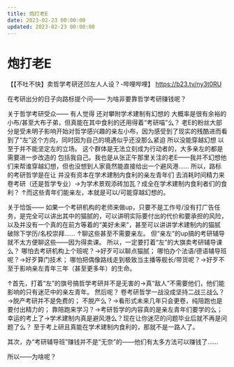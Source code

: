 ```yaml
---
title: 炮打老E
date: 2023-02-23 00:00:00
updated: 2023-02-23 00:00:00
---
```


# 炮打老E

【【不吐不快】卖哲学考研还凹左人人设？-哔哩哔哩】 https://b23.tv/ny3t0RU

在考研出分的日子向路标提个问——
为啥非要靠哲学考研赚钱呢？

关于哲学考研受众——
有人觉得 还对攀附学术建制有幻想的 大概率是很有余裕的小布/甚至大布子弟，但真能在其中食利的还用得着“考研喵”么？
老E的粉丝大部分是受未明子影响开始对哲学感兴趣的亲左小布，因为感受到了现实的残酷进而看到了“左”这个方向，同时因为自己的境遇似乎还没那么紧迫 所以没能穿越幻想 以至于并不能坚定左的立场。
这个群体是无法立刻成为行动者的，大多亲左的都是需要进一步改造的 包括我自己。我也是从张正午那里关注的老E——我并不幻想他们来帮谁穿越幻想，但也没想到人家竟然能直接给出一个避风港……
所以，路标的考研哲学是在让 并没有资本在学术建制内食利的亲左青年们 去消耗时间精力来卷考研（还是哲学专业）→为学术景观添砖加瓦？成全在学术建制内食利者们的食利？
↑而这些青年们能亲左，本就是可以/可能穿越幻想的。

关于恰饭——
如果一个考研机构的老师来做up，只要不是工作号/没有打广告任务，是完全可以讲出其中的猫腻的，可以讲明实际要付出的代价和要承担的风险，以及并没有一个真的在前方等着的“美好未来”，甚至可以讲讲学术建制内的猫腻 破除下学历/名校崇拜……
↑聊这些甚至不需要亲左。
但“亲左”的up搞的考研辅导就不太方便聊这些——因为得卖课。
所以，一定要打着“左”的大旗卖考研辅导课么？
哪怕去考研机构上个班呢？→好歹可以聊点猫腻；
哪怕办个法语/德语辅导班呢？→好歹算门技术；
哪怕把偶像路线走到极致当主播等舰长/带货呢？→好歹不至于影响亲左青年三年（甚至更多年）的生命。

↑首先，打着“左”的旗号搞哲学考研并不是无害的→真“敌人”不需要他们，他们能影响的只有迷茫中的亲左青年。
然后呢？
卷考研哲学一战没成坚持二战三战么？→脱产考研并不是免费的；
不脱产么？→看形式未来几年只会更卷，纯陪跑也是要付出精力的；
靠陪跑来学习？→考研哲学的内容真的是亲左青年们要学的么；
幸运的考上了→学术建制内真是避风港么？现在让你迷茫的问题毕业后就不再是问题了么？
至于考上研且真能在学术建制内食利的，那就不是一路人了。

其次，办“考研辅导班”赚钱并不是“无奈”的——他们有太多方法可以赚钱了……

所以——为啥呢？
